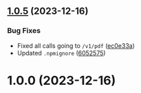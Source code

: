 ## [1.0.5](https://github.com/Doczilla-APP/doczilla-node/compare/v1.0.0...v1.0.5) (2023-12-16)


### Bug Fixes

* Fixed all calls going to `/v1/pdf` ([ec0e33a](https://github.com/Doczilla-APP/doczilla-node/commit/ec0e33a262206a3737942eb75f678d1bbd3f7166))
* Updated `.npmignore` ([6052575](https://github.com/Doczilla-APP/doczilla-node/commit/6052575de6607d7953c5dfcf65744a298125086f))



# 1.0.0 (2023-12-16)



